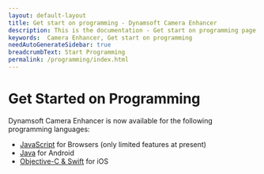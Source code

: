 ```yaml
---
layout: default-layout
title: Get start on programming - Dynamsoft Camera Enhancer
description: This is the documentation - Get start on programming page of Dynamsoft Camera Enhancer.
keywords:  Camera Enhancer, Get start on programming
needAutoGenerateSidebar: true
breadcrumbText: Start Programming
permalink: /programming/index.html
---
```


# Get Started on Programming

Dynamsoft Camera Enhancer is now available for the following programming languages:

- [JavaScript]({{site.js}}) for Browsers (only limited features at present)
- [Java]({{site.android}}) for Android
- [Objective-C & Swift]({{site.ios}}) for iOS
